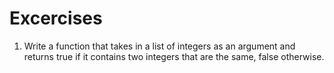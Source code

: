 # Excercises

1. Write a function that takes in a list of integers as an argument
and returns true if it contains two integers that are the same, false
otherwise.


